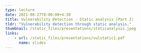 ```yaml
---
type: lecture
date: 2021-08-27T8:00:00+4:30
title: Vulnerability Detection - Static analysis (Part 2)
tldr: "Vulnerability detection through static analysis."
thumbnail: /static_files/presentations/staticanalysis.jpeg
links:
    - url: /static_files/presentations/vulstatic1.pdf
      name: slides
---
```

